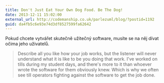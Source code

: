 ```yaml
---
title: Don't Just Eat Your Own Dog Food. Be The Dog!
date: 2013-12-11 15:02:00
external_url: http://codemanship.co.uk/parlezuml/blog/?postid=1192
guid: da4fb5c6e93e74d3df8527599fa62642
---
```


Pokud chcete vytvářet skutečně užitečný software, musíte se na něj dívat očima jeho uživatelů.

> Describe all you like how your job works, but the listener will never understand what it is like to be you doing that work. I've worked on tills during my student days, and there's more to it than whoever wrote the software for them obviously knew. Which is why we often see till operators fighting against the software to get the job done.
